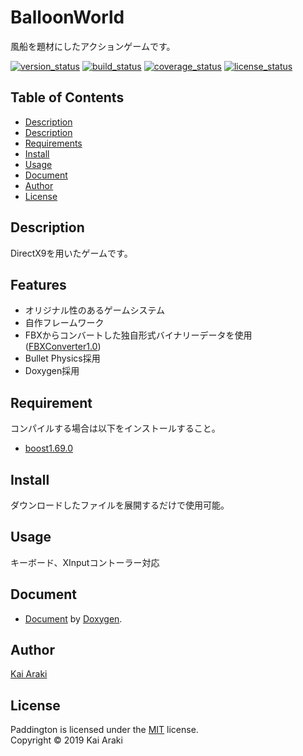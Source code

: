 BalloonWorld
====================

風船を題材にしたアクションゲームです。

[![version_status][url_shields_version]](#)
[![build_status][url_shields_build]](#)
[![coverage_status][url_shields_coverage]](#)
[![license_status][url_shields_license]](#)

Table of Contents
--------------------
* [Description](#Description)
* [Description](#Description)
* [Requirements](#Requirement)
* [Install](#Install)
* [Usage](#Usage)
* [Document](#Document)
* [Author](#Author)
* [License](#License)

Description
--------------------
DirectX9を用いたゲームです。

Features
--------------------
* オリジナル性のあるゲームシステム
* 自作フレームワーク
* FBXからコンバートした独自形式バイナリーデータを使用([FBXConverter1.0][url_fbx_converter])
* Bullet Physics採用
* Doxygen採用

Requirement
--------------------
コンパイルする場合は以下をインストールすること。
* [boost1.69.0][url_boost]

Install
--------------------
ダウンロードしたファイルを展開するだけで使用可能。

Usage
--------------------
キーボード、XInputコントーラー対応

Document
--------------------
* [Document][url_document] by [Doxygen][url_doxygen].

Author
--------------------
[Kai Araki][url_author]

License
--------------------
Paddington is licensed under the [MIT][url_mit] license.  
Copyright &copy; 2019 Kai Araki


[url_shields_version]: https://img.shields.io/badge/version-v1.0-blue.svg
[url_shields_build]: https://img.shields.io/badge/build-passing-brightgreen.svg
[url_shields_coverage]: https://img.shields.io/badge/coverage-100%25-brightgreen.svg
[url_shields_license]: https://img.shields.io/badge/license-MIT-blue.svg
[url_fbx_converter]: https://github.com/Coron4444/FbxConverter
[url_boost]: https://www.boost.org/users/history/version_1_69_0.html
[url_document]: https://coron4444.github.io/FbxConverter/Document/html/index.html
[url_doxygen]: http://www.doxygen.jp/
[url_author]: https://github.com/Coron4444
[url_mit]: https://opensource.org/licenses/mit-license.php